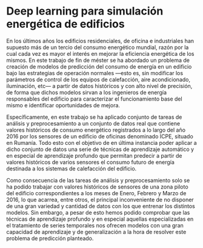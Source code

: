 # Deep learning para simulación energética de edificios

En los últimos años los edificios residenciales, de oficina e industriales han
supuesto más de un tercio del consumo energético mundial, razón por la cual
cada vez es mayor el interés en mejorar la eficiencia energética de los mismos.
En este trabajo de fin de méster se ha abordado un problema de creación
de modelos de predicción del consumo de energía en un edificio bajo las
estrategias de operación normales —esto es, sin modificar los parámetros de
control de los equipos de calefacción, aire acondicionado, iluminación, etc— a
partir de datos históricos y con alto nivel de precisión, de forma que dichos
modelos sirvan a los ingenieros de energía responsables del edificio para
caracterizar el funcionamiento base del mismo e identificar oportunidades
de mejora.

Específicamente, en este trabajo se ha aplicado conjunto de tareas de
análisis y preprocesamiento a un conjunto de datos real que contiene valores
históricos de consumo energético registrados a lo largo del año 2016 por los
sensores de un edificio de oficinas denominado ICPE, situado en Rumanía.
Todo esto con el objetivo de en última instancia poder aplicar a dicho conjunto
de datos una serie de técnicas de aprendizaje automático y en especial
de aprendizaje profundo que permitan predecir a partir de valores históricos
de varios sensores el consumo futuro de energía destinada a los sistemas de
calefacción del edificio.

Como consecuencia de las tareas de análisis y preprocesamiento solo se
ha podido trabajar con valores históricos de sensores de una zona piloto del
edificio correspondientes a los meses de Enero, Febrero y Marzo de 2016, lo
que acarrea, entre otros, el principal inconveniente de no disponer de una
gran variedad y cantidad de datos con los que entrenar los distintos modelos.
Sin embargo, a pesar de esto hemos podido comprobar que las técnicas de
aprendizaje profundo y en especial aquellas especializadas en el tratamiento
de series temporales nos ofrecen modelos con una gran capacidad de aprendizaje
y de generalización a la hora de resolver este problema de predicción
planteado.
